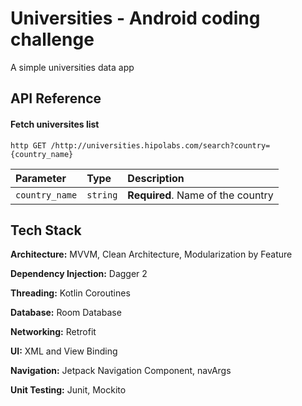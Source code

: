 
# Universities - Android coding challenge

A simple universities data app 


## API Reference

#### Fetch universites list

``http
  GET /http://universities.hipolabs.com/search?country={country_name}
``

| Parameter | Type     | Description                |
| :-------- | :------- | :------------------------- |
| `country_name` | `string` | **Required**. Name of the country |
## Tech Stack

**Architecture:** MVVM, Clean Architecture, Modularization by Feature

**Dependency Injection:** Dagger 2

**Threading:** Kotlin Coroutines

**Database:** Room Database

**Networking:** Retrofit

**UI:** XML and View Binding

**Navigation:** Jetpack Navigation Component, navArgs

**Unit Testing:** Junit, Mockito

